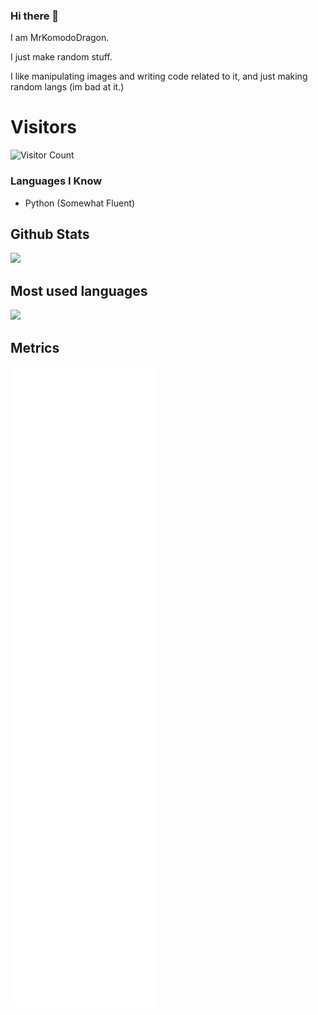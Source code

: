 ### Hi there 👋


I am MrKomodoDragon.

I just make random stuff.

I like manipulating images and writing code related to it, and just making random langs (im bad at it.)




# Visitors
![Visitor Count](https://profile-counter.glitch.me/%7BMrKomodoDragon%7D/count.svg)

### Languages I Know

- Python (Somewhat Fluent)

<span float="center" height=200>
  <h2>Github Stats</h2>
<img src="https://github-readme-stats.vercel.app/api?username=MrKomodoDragon&show_icons=true&count_private=true" float="left" />
  <h2>Most used languages</h2>
<img src="https://github-readme-stats.vercel.app/api/top-langs?username=MrKomodoDragon&show_icons=true" float="right" />
</span>

## Metrics
![Metrics](https://github.com/MrKomodoDragon/MrKomodoDragon/blob/main/github-metrics.svg)

